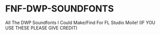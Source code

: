 # FNF-DWP-SOUNDFONTS
All The DWP Soundfonts I Could Make/Find For FL Studio Moile!
(IF YOU USE THESE PLEASE GIVE CREDIT)
